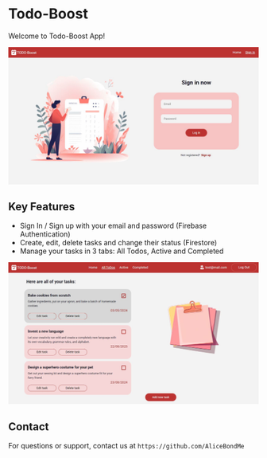 # Todo-Boost

Welcome to Todo-Boost App!

![Todo-Boost Auth preview](./assets/auth-page.JPG)

## Key Features

- Sign In / Sign up with your email and password (Firebase Authentication)
- Create, edit, delete tasks and change their status (Firestore)
- Manage your tasks in 3 tabs: All Todos, Active and Completed

![Todo-Boost Todos preview](./assets/all-todos.JPG)

## Contact

For questions or support, contact us at `https://github.com/AliceBondMe`
